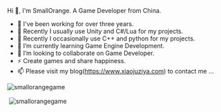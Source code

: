Hi 👋, I'm SmallOrange. A Game Developer from China.
- 🔭 I've been working for over three years.
- 🔧 Recently I usually use Unity and C#/Lua for my projects.
- 🔧 Recently I occasionally use C++ and python for my projects.
- 🌱 I’m currently learning Game Engine Development.
- 💞️ I’m looking to collaborate on Game Developer.
- ⚡️ Create games and share happiness.
- 📫 Please visit my blog(https://www.xiaojuziya.com) to contact me ...
<p><img align="center" src="https://github-readme-stats.vercel.app/api/top-langs?username=smallorangegame&show_icons=true&locale=en&layout=compact" alt="smallorangegame" /></p>
<p>&nbsp;<img align="center" src="https://github-readme-stats.vercel.app/api?username=smallorangegame&show_icons=true&locale=en&theme=light" alt="smallorangegame" /></p>
